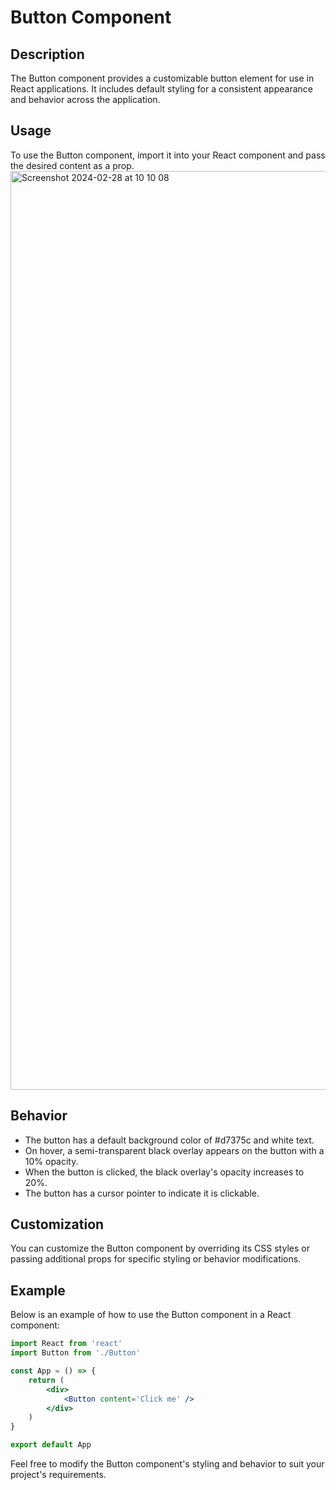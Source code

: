 # Button Component

## Description

The Button component provides a customizable button element for use in React applications. It includes default styling for a consistent appearance and behavior across the application.

## Usage

To use the Button component, import it into your React component and pass the desired content as a prop.
<img width="1470" alt="Screenshot 2024-02-28 at 10 10 08" src="https://github.com/felipe0liveira/style-quick-snippets/assets/13547092/bc88bfcd-7d09-4ed8-8819-c8593ac4ba8b">

## Behavior

- The button has a default background color of #d7375c and white text.
- On hover, a semi-transparent black overlay appears on the button with a 10% opacity.
- When the button is clicked, the black overlay's opacity increases to 20%.
- The button has a cursor pointer to indicate it is clickable.

## Customization

You can customize the Button component by overriding its CSS styles or passing additional props for specific styling or behavior modifications.

## Example

Below is an example of how to use the Button component in a React component:

```jsx
import React from 'react'
import Button from './Button'

const App = () => {
	return (
		<div>
			<Button content='Click me' />
		</div>
	)
}

export default App
```

Feel free to modify the Button component's styling and behavior to suit your project's requirements.
